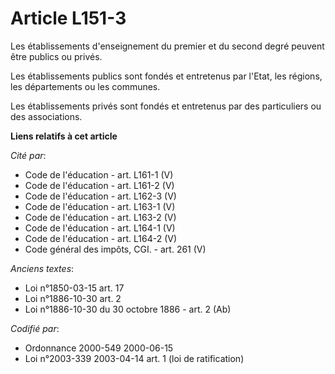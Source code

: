 # Article L151-3

Les établissements d'enseignement du premier et du second degré peuvent être publics ou privés.

Les établissements publics sont fondés et entretenus par l'Etat, les régions, les départements ou les communes.

Les établissements privés sont fondés et entretenus par des particuliers ou des associations.

**Liens relatifs à cet article**

_Cité par_:

  - Code de l'éducation - art. L161-1 (V)
  - Code de l'éducation - art. L161-2 (V)
  - Code de l'éducation - art. L162-3 (V)
  - Code de l'éducation - art. L163-1 (V)
  - Code de l'éducation - art. L163-2 (V)
  - Code de l'éducation - art. L164-1 (V)
  - Code de l'éducation - art. L164-2 (V)
  - Code général des impôts, CGI. - art. 261 (V)

_Anciens textes_:

  - Loi n°1850-03-15 art. 17
  - Loi n°1886-10-30 art. 2
  - Loi n°1886-10-30 du 30 octobre 1886 - art. 2 (Ab)

_Codifié par_:

  - Ordonnance 2000-549 2000-06-15
  - Loi n°2003-339 2003-04-14 art. 1 (loi de ratification)
